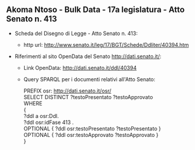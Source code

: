 ## Akoma Ntoso - Bulk Data - 17a legislatura - Atto Senato n. 413 ##

* Scheda del Disegno di Legge - Atto Senato n. 413:
	* http url: http://www.senato.it/leg/17/BGT/Schede/Ddliter/40394.htm

* Riferimenti al sito OpenData del Senato http://dati.senato.it/:
	* Link OpenData: http://dati.senato.it/ddl/40394
	* Query SPARQL per i documenti relativi all'Atto Senato:

        PREFIX osr: <http://dati.senato.it/osr/>  
		SELECT DISTINCT ?testoPresentato ?testoApprovato  
		WHERE  
		{  
		    ?ddl a osr:Ddl.  
		    ?ddl osr:idFase 413 .  
		    OPTIONAL { ?ddl osr:testoPresentato ?testoPresentato }  
		    OPTIONAL { ?ddl osr:testoApprovato ?testoApprovato }  
		}
		